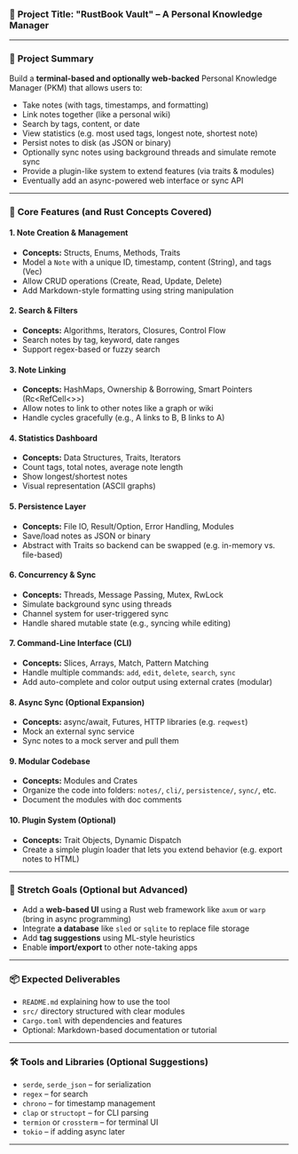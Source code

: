 ### 🚀 **Project Title:** "RustBook Vault" – A Personal Knowledge Manager

---

### 🧠 **Project Summary**

Build a **terminal-based and optionally web-backed** Personal Knowledge Manager (PKM) that allows users to:

- Take notes (with tags, timestamps, and formatting)
- Link notes together (like a personal wiki)
- Search by tags, content, or date
- View statistics (e.g. most used tags, longest note, shortest note)
- Persist notes to disk (as JSON or binary)
- Optionally sync notes using background threads and simulate remote sync
- Provide a plugin-like system to extend features (via traits & modules)
- Eventually add an async-powered web interface or sync API

---

### 🧩 **Core Features (and Rust Concepts Covered)**

#### 1. **Note Creation & Management**
- **Concepts:** Structs, Enums, Methods, Traits
- Model a `Note` with a unique ID, timestamp, content (String), and tags (Vec<String>)
- Allow CRUD operations (Create, Read, Update, Delete)
- Add Markdown-style formatting using string manipulation

#### 2. **Search & Filters**
- **Concepts:** Algorithms, Iterators, Closures, Control Flow
- Search notes by tag, keyword, date ranges
- Support regex-based or fuzzy search

#### 3. **Note Linking**
- **Concepts:** HashMaps, Ownership & Borrowing, Smart Pointers (Rc<RefCell<>>)
- Allow notes to link to other notes like a graph or wiki
- Handle cycles gracefully (e.g., A links to B, B links to A)

#### 4. **Statistics Dashboard**
- **Concepts:** Data Structures, Traits, Iterators
- Count tags, total notes, average note length
- Show longest/shortest notes
- Visual representation (ASCII graphs)

#### 5. **Persistence Layer**
- **Concepts:** File IO, Result/Option, Error Handling, Modules
- Save/load notes as JSON or binary
- Abstract with Traits so backend can be swapped (e.g. in-memory vs. file-based)

#### 6. **Concurrency & Sync**
- **Concepts:** Threads, Message Passing, Mutex, RwLock
- Simulate background sync using threads
- Channel system for user-triggered sync
- Handle shared mutable state (e.g., syncing while editing)

#### 7. **Command-Line Interface (CLI)**
- **Concepts:** Slices, Arrays, Match, Pattern Matching
- Handle multiple commands: `add`, `edit`, `delete`, `search`, `sync`
- Add auto-complete and color output using external crates (modular)

#### 8. **Async Sync (Optional Expansion)**
- **Concepts:** async/await, Futures, HTTP libraries (e.g. `reqwest`)
- Mock an external sync service
- Sync notes to a mock server and pull them

#### 9. **Modular Codebase**
- **Concepts:** Modules and Crates
- Organize the code into folders: `notes/`, `cli/`, `persistence/`, `sync/`, etc.
- Document the modules with doc comments

#### 10. **Plugin System (Optional)**
- **Concepts:** Trait Objects, Dynamic Dispatch
- Create a simple plugin loader that lets you extend behavior (e.g. export notes to HTML)

---

### 📘 Stretch Goals (Optional but Advanced)

- Add a **web-based UI** using a Rust web framework like `axum` or `warp` (bring in async programming)
- Integrate **a database** like `sled` or `sqlite` to replace file storage
- Add **tag suggestions** using ML-style heuristics
- Enable **import/export** to other note-taking apps

---

### 📦 Expected Deliverables

- `README.md` explaining how to use the tool
- `src/` directory structured with clear modules
- `Cargo.toml` with dependencies and features
- Optional: Markdown-based documentation or tutorial

---

### 🛠 Tools and Libraries (Optional Suggestions)

- `serde`, `serde_json` – for serialization
- `regex` – for search
- `chrono` – for timestamp management
- `clap` or `structopt` – for CLI parsing
- `termion` or `crossterm` – for terminal UI
- `tokio` – if adding async later

---
